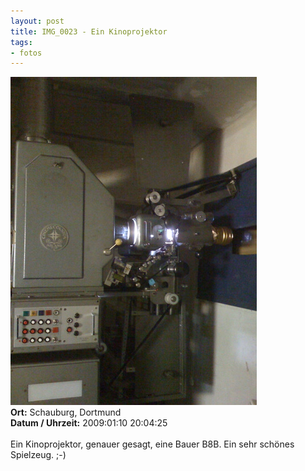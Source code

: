 ```yaml
--- 
layout: post
title: IMG_0023 - Ein Kinoprojektor
tags: 
- fotos
---
```

<img src="/uploads/images/2010_03/IMG_0023.jpg" alt="IMG_0023 - Ein Kinoprojektor" class="aligncenter" /><br />
<strong>Ort:</strong> Schauburg, Dortmund<br />
<strong>Datum / Uhrzeit:</strong> 2009:01:10 20:04:25<br />
<br />
Ein Kinoprojektor, genauer gesagt, eine Bauer B8B. Ein sehr schönes Spielzeug. ;-)
